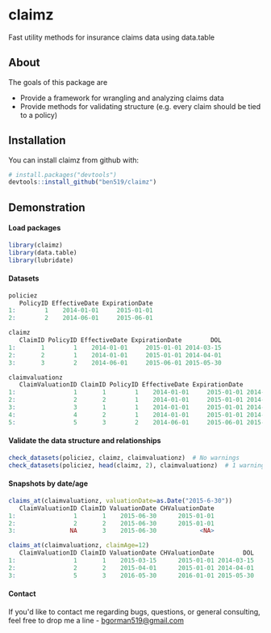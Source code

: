 # claimz
Fast utility methods for insurance claims data using data.table

About
------
The goals of this package are

- Provide a framework for wrangling and analyzing claims data
- Provide methods for validating structure (e.g. every claim should be tied to a policy)

## Installation

You can install claimz from github with:

```R
# install.packages("devtools")
devtools::install_github("ben519/claimz")
```

Demonstration
------

#### Load packages
```r
library(claimz)
library(data.table)
library(lubridate)
```

#### Datasets
```r
policiez
   PolicyID EffectiveDate ExpirationDate
1:        1    2014-01-01     2015-01-01
2:        2    2014-06-01     2015-06-01

claimz
   ClaimID PolicyID EffectiveDate ExpirationDate        DOL
1:       1        1    2014-01-01     2015-01-01 2014-03-15
2:       2        1    2014-01-01     2015-01-01 2014-04-01
3:       3        2    2014-06-01     2015-06-01 2015-05-30

claimvaluationz
   ClaimValuationID ClaimID PolicyID EffectiveDate ExpirationDate        DOL ValuationDate Incurred
1:                1       1        1    2014-01-01     2015-01-01 2014-03-15    2015-01-01      100
2:                2       2        1    2014-01-01     2015-01-01 2014-04-01    2015-01-01      150
3:                3       1        1    2014-01-01     2015-01-01 2014-03-15    2016-01-01      125
4:                4       2        1    2014-01-01     2015-01-01 2014-04-01    2016-01-01      230
5:                5       3        2    2014-06-01     2015-06-01 2015-05-30    2016-01-01       75
```

#### Validate the data structure and relationships
```r
check_datasets(policiez, claimz, claimvaluationz)  # No warnings 
check_datasets(policiez, head(claimz, 2), claimvaluationz)  # 1 warning: "1 unique ClaimIDs in claimvaluations not in claims"
```

#### Snapshots by date/age
```r
claims_at(claimvaluationz, valuationDate=as.Date("2015-6-30"))
   ClaimValuationID ClaimID ValuationDate CHValuationDate
1:                1       1    2015-06-30      2015-01-01
2:                2       2    2015-06-30      2015-01-01
3:               NA       3    2015-06-30            <NA>

claims_at(claimvaluationz, claimAge=12)
   ClaimValuationID ClaimID ValuationDate CHValuationDate        DOL
1:                1       1    2015-03-15      2015-01-01 2014-03-15
2:                2       2    2015-04-01      2015-01-01 2014-04-01
3:                5       3    2016-05-30      2016-01-01 2015-05-30
```

#### Contact
If you'd like to contact me regarding bugs, questions, or general consulting, feel free to drop me a line - bgorman519@gmail.com
